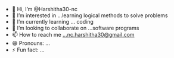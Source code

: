 - 👋 Hi, I’m @Harshitha30-nc
- 👀 I’m interested in ...learning logical methods to solve problems 
- 🌱 I’m currently learning ... coding 
- 💞️ I’m looking to collaborate on ...software programs
- 📫 How to reach me ...nc.harshitha30@gmail.com
- 😄 Pronouns: ...
- ⚡ Fun fact: ...

<!---
Harshitha30-nc/Harshitha30-nc is a ✨ special ✨ repository because its `README.md` (this file) appears on your GitHub profile.
You can click the Preview link to take a look at your changes.
--->
